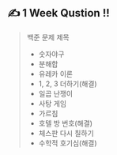 ## ✍ 1 Week Qustion !! <br>
> 백준 문제 제목
> - 숫자야구
> - 분해합
> - 유레카 이론
> - 1, 2, 3 더하기(해결)
> - 일곱 난쟁이
> - 사탕 게임
> - 가르침
> - 호텔 방 번호(해결)
> - 체스판 다시 칠하기
> - 수학적 호기심(해결)
